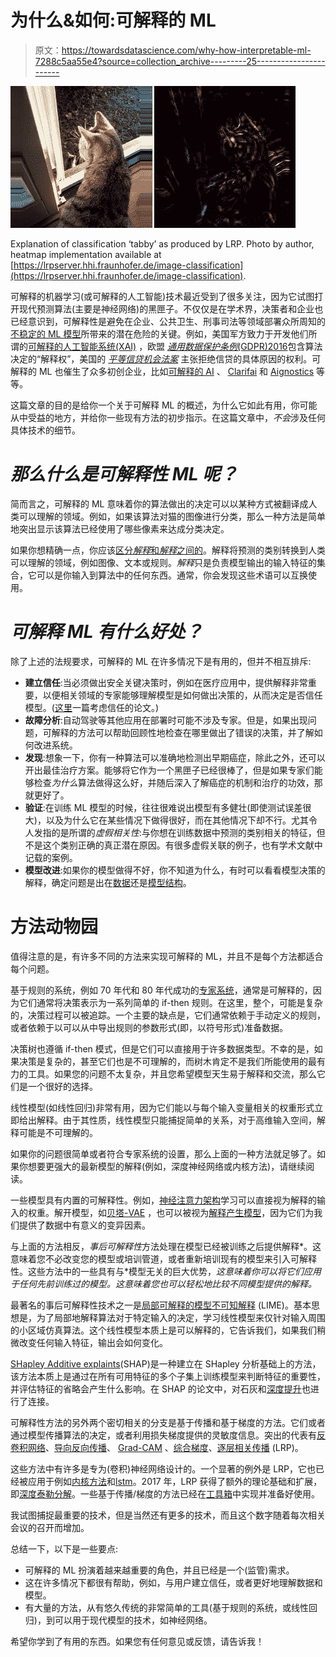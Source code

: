 # 为什么&如何:可解释的 ML

> 原文：<https://towardsdatascience.com/why-how-interpretable-ml-7288c5aa55e4?source=collection_archive---------25----------------------->

![](img/9c083fce572d29f1d2d342f2cd00c945.png)

Explanation of classification ‘tabby’ as produced by LRP. Photo by author, heatmap implementation available at [https://lrpserver.hhi.fraunhofer.de/image-classification](https://lrpserver.hhi.fraunhofer.de/image-classification).

可解释的机器学习(或可解释的人工智能)技术最近受到了很多关注，因为它试图打开现代预测算法(主要是神经网络)的黑匣子。不仅仅是在学术界，决策者和企业也已经意识到，可解释性是避免在企业、公共卫生、刑事司法等领域部署众所周知的[不稳定的 ML 模型](https://docs.google.com/spreadsheets/u/1/d/e/2PACX-1vRPiprOaC3HsCf5Tuum8bRfzYUiKLRqJmbOoC-32JorNdfyTiRRsR7Ea5eWtvsWzuxo8bjOxCG84dAg/pubhtml)所带来的潜在危险的关键。例如，美国军方致力于开发他们所谓的[可解释的人工智能系统(XAI)](https://www.darpa.mil/program/explainable-artificial-intelligence) ，欧盟 [*通用数据保护条例*(GDPR)2016](https://en.wikipedia.org/wiki/General_Data_Protection_Regulation)包含算法决定的“解释权”，美国的 [*平等信贷机会法案*](https://en.wikipedia.org/wiki/Equal_Credit_Opportunity_Act) 主张拒绝信贷的具体原因的权利。可解释的 ML 也催生了众多初创企业，比如[可解释的 AI](https://www.interpretable.ai/) 、 [Clarifai](https://www.clarifai.com/) 和 [Aignostics](http://www.aignostics.com/) 等等。

这篇文章的目的是给你一个关于可解释 ML 的概述，为什么它如此有用，你可能从中受益的地方，并给你一些现有方法的初步指示。在这篇文章中，*不会*涉及任何具体技术的细节。

# *那么什么是可解释性 ML 呢？*

简而言之，可解释的 ML 意味着你的算法做出的决定可以以某种方式被翻译成人类可以理解的领域。例如，如果该算法对猫的图像进行分类，那么一种方法是简单地突出显示该算法已经使用了哪些像素来达成分类决定。

如果你想精确一点，你应该[区分*解释*和*解释*之间的](https://www.sciencedirect.com/science/article/pii/S1051200417302385)。解释将预测的类别转换到人类可以理解的领域，例如图像、文本或规则。*解释*只是负责模型输出的输入特征的集合，它可以是你输入到算法中的任何东西。通常，你会发现这些术语可以互换使用。

# *可解释 ML 有什么好处？*

除了上述的法规要求，可解释的 ML 在许多情况下是有用的，但并不相互排斥:

*   **建立信任**:当必须做出安全关键决策时，例如在医疗应用中，提供解释非常重要，以便相关领域的专家能够理解模型是如何做出决策的，从而决定是否信任模型。([这里](https://arxiv.org/abs/1610.02391)一篇考虑信任的论文。)
*   **故障分析**:自动驾驶等其他应用在部署时可能不涉及专家。但是，如果出现问题，可解释的方法可以帮助回顾性地检查在哪里做出了错误的决策，并了解如何改进系统。
*   **发现**:想象一下，你有一种算法可以准确地检测出早期癌症，除此之外，还可以开出最佳治疗方案。能够将它作为一个黑匣子已经很棒了，但是如果专家们能够检查*为什么*算法做得这么好，并随后深入了解癌症的机制和治疗的功效，那就更好了。
*   **验证**:在训练 ML 模型的时候，往往很难说出模型有多健壮(即使测试误差很大)，以及为什么它在某些情况下做得很好，而在其他情况下却不行。尤其令人发指的是所谓的*虚假相关性*:与你想在训练数据中预测的类别相关的特征，但不是这个类别正确的真正潜在原因。有很多虚假关联的例子，也有学术文献中记载的案例。
*   **模型改进**:如果你的模型做得不好，你不知道为什么，有时可以看看模型决策的解释，确定问题是出在[数据](https://www.nature.com/articles/s41467-019-08987-4http://www.stat.ucla.edu/~sczhu/papers/Conf_2018/AAAI_2018_DNN_Learning_Bias.pdf)还是[模型结构](https://link.springer.com/chapter/10.1007/978-3-319-10590-1_53)。

# 方法动物园

值得注意的是，有许多不同的方法来实现可解释的 ML，并且不是每个方法都适合每个问题。

基于规则的系统，例如 70 年代和 80 年代成功的[专家系统](https://www.laits.utexas.edu/~anorman/long.extra/Info.S98/Exp/intro.html)，通常是可解释的，因为它们通常将决策表示为一系列简单的 if-then 规则。在这里，整个，可能是复杂的，决策过程可以被追踪。一个主要的缺点是，它们通常依赖于手动定义的规则，或者依赖于以可以从中导出规则的参数形式(即，以符号形式)准备数据。

决策树也遵循 if-then 模式，但是它们可以直接用于许多数据类型。不幸的是，如果决策是复杂的，甚至它们也是不可理解的，而树木肯定不是我们所能使用的最有力的工具。如果您的问题不太复杂，并且您希望模型天生易于解释和交流，那么它们是一个很好的选择。

线性模型(如线性回归)非常有用，因为它们能以与每个输入变量相关的权重形式立即给出解释。由于其性质，线性模型只能捕捉简单的关系，对于高维输入空间，解释可能是不可理解的。

如果你的问题很简单或者符合专家系统的设置，那么上面的一种方法就足够了。如果你想要更强大的最新模型的解释(例如，深度神经网络或内核方法)，请继续阅读。

一些模型具有内置的可解释性。例如，[神经注意力架构](https://arxiv.org/abs/1409.0473)学习可以直接视为解释的输入的权重。解开模型，如[贝塔-VAE](https://openreview.net/forum?id=Sy2fzU9gl) ，也可以被视为[解释产生模型](https://ieeexplore.ieee.org/document/8631448)，因为它们为我们提供了数据中有意义的变异因素。

与上面的方法相反，*事后可解释性*方法处理在模型已经被训练之后提供解释*。这意味着您不必改变您的模型或培训管道，或者重新培训现有的模型来引入可解释性。这些方法中的一些具有与*模型无关的巨大优势，*这意味着你可以将它们应用于任何先前训练过的模型。这意味着您也可以轻松地比较不同模型提供的解释。*

最著名的事后可解释性技术之一是[局部可解释的模型不可知解释](https://arxiv.org/pdf/1602.04938v1.pdf) (LIME)。基本思想是，为了局部地解释算法对于特定输入的决定，学习线性模型来仅针对输入周围的小区域仿真算法。这个线性模型本质上是可以解释的，它告诉我们，如果我们稍微改变任何输入特征，输出会如何变化。

[SHapley Additive explaints](https://arxiv.org/abs/1705.07874)(SHAP)是一种建立在 SHapley 分析基础上的方法，该方法本质上是通过在所有可用特征的多个子集上训练模型来判断特征的重要性，并评估特征的省略会产生什么影响。在 SHAP 的论文中，对石灰和[深度提升](https://arxiv.org/abs/1704.02685)也进行了连接。

可解释性方法的另外两个密切相关的分支是基于传播和基于梯度的方法。它们或者通过模型传播算法的决定，或者利用损失梯度提供的灵敏度信息。突出的代表有[反卷积网络](https://www.cv-foundation.org/openaccess/content_iccv_2015/papers/Noh_Learning_Deconvolution_Network_ICCV_2015_paper.pdf)、[导向反向传播](https://arxiv.org/abs/1412.6806)、 [Grad-CAM](https://arxiv.org/abs/1610.02391) 、[综合梯度](https://arxiv.org/abs/1703.01365)、[逐层相关传播](https://journals.plos.org/plosone/article?id=10.1371/journal.pone.0130140) (LRP)。

这些方法中有许多是专为(卷积)神经网络设计的。一个显著的例外是 LRP，它也已经被应用于例如[内核方法](https://journals.plos.org/plosone/article?id=10.1371/journal.pone.0130140)和[lstm](https://arxiv.org/abs/1706.07206)。2017 年，LRP 获得了额外的理论基础和扩展，即[深度泰勒分解](https://www.sciencedirect.com/science/article/pii/S0031320316303582?via%3Dihub)。一些基于传播/梯度的方法已经在[工具箱](https://github.com/albermax/innvestigate)中实现并准备好使用。

我试图捕捉最重要的技术，但是当然还有更多的技术，而且这个数字随着每次相关会议的召开而增加。

总结一下，以下是一些要点:

*   可解释的 ML 扮演着越来越重要的角色，并且已经是一个(监管)需求。
*   这在许多情况下都很有帮助，例如，与用户建立信任，或者更好地理解数据和模型。
*   有大量的方法，从有悠久传统的非常简单的工具(基于规则的系统，或线性回归)，到可以用于现代模型的技术，如神经网络。

希望你学到了有用的东西。如果您有任何意见或反馈，请告诉我！